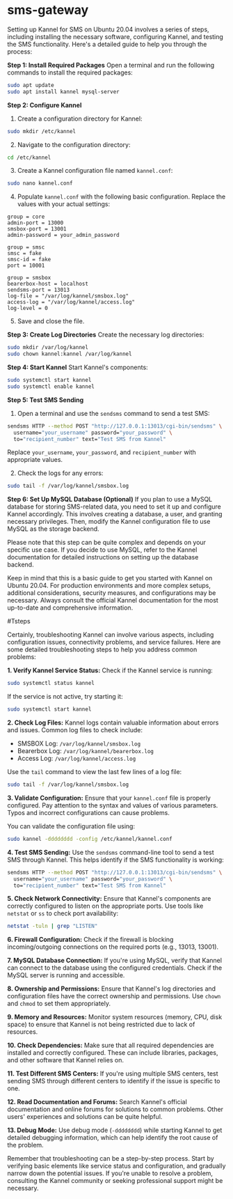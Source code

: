 # sms-gateway


Setting up Kannel for SMS on Ubuntu 20.04 involves a series of steps, including installing the necessary software, configuring Kannel, and testing the SMS functionality. Here's a detailed guide to help you through the process:

**Step 1: Install Required Packages**
Open a terminal and run the following commands to install the required packages:

```bash
sudo apt update
sudo apt install kannel mysql-server
```

**Step 2: Configure Kannel**
1. Create a configuration directory for Kannel:

```bash
sudo mkdir /etc/kannel
```

2. Navigate to the configuration directory:

```bash
cd /etc/kannel
```

3. Create a Kannel configuration file named `kannel.conf`:

```bash
sudo nano kannel.conf
```

4. Populate `kannel.conf` with the following basic configuration. Replace the values with your actual settings:

```plaintext
group = core
admin-port = 13000
smsbox-port = 13001
admin-password = your_admin_password

group = smsc
smsc = fake
smsc-id = fake
port = 10001

group = smsbox
bearerbox-host = localhost
sendsms-port = 13013
log-file = "/var/log/kannel/smsbox.log"
access-log = "/var/log/kannel/access.log"
log-level = 0
```

5. Save and close the file.

**Step 3: Create Log Directories**
Create the necessary log directories:

```bash
sudo mkdir /var/log/kannel
sudo chown kannel:kannel /var/log/kannel
```

**Step 4: Start Kannel**
Start Kannel's components:

```bash
sudo systemctl start kannel
sudo systemctl enable kannel
```

**Step 5: Test SMS Sending**
1. Open a terminal and use the `sendsms` command to send a test SMS:

```bash
sendsms HTTP --method POST "http://127.0.0.1:13013/cgi-bin/sendsms" \
  username="your_username" password="your_password" \
  to="recipient_number" text="Test SMS from Kannel"
```

Replace `your_username`, `your_password`, and `recipient_number` with appropriate values.

2. Check the logs for any errors:

```bash
sudo tail -f /var/log/kannel/smsbox.log
```

**Step 6: Set Up MySQL Database (Optional)**
If you plan to use a MySQL database for storing SMS-related data, you need to set it up and configure Kannel accordingly. This involves creating a database, a user, and granting necessary privileges. Then, modify the Kannel configuration file to use MySQL as the storage backend.

Please note that this step can be quite complex and depends on your specific use case. If you decide to use MySQL, refer to the Kannel documentation for detailed instructions on setting up the database backend.

Keep in mind that this is a basic guide to get you started with Kannel on Ubuntu 20.04. For production environments and more complex setups, additional considerations, security measures, and configurations may be necessary. Always consult the official Kannel documentation for the most up-to-date and comprehensive information.



#Tsteps

Certainly, troubleshooting Kannel can involve various aspects, including configuration issues, connectivity problems, and service failures. Here are some detailed troubleshooting steps to help you address common problems:

**1. Verify Kannel Service Status:**
Check if the Kannel service is running:

```bash
sudo systemctl status kannel
```

If the service is not active, try starting it:

```bash
sudo systemctl start kannel
```

**2. Check Log Files:**
Kannel logs contain valuable information about errors and issues. Common log files to check include:

- SMSBOX Log: `/var/log/kannel/smsbox.log`
- Bearerbox Log: `/var/log/kannel/bearerbox.log`
- Access Log: `/var/log/kannel/access.log`

Use the `tail` command to view the last few lines of a log file:

```bash
sudo tail -f /var/log/kannel/smsbox.log
```

**3. Validate Configuration:**
Ensure that your `kannel.conf` file is properly configured. Pay attention to the syntax and values of various parameters. Typos and incorrect configurations can cause problems.

You can validate the configuration file using:

```bash
sudo kannel -dddddddd -config /etc/kannel/kannel.conf
```

**4. Test SMS Sending:**
Use the `sendsms` command-line tool to send a test SMS through Kannel. This helps identify if the SMS functionality is working:

```bash
sendsms HTTP --method POST "http://127.0.0.1:13013/cgi-bin/sendsms" \
  username="your_username" password="your_password" \
  to="recipient_number" text="Test SMS from Kannel"
```

**5. Check Network Connectivity:**
Ensure that Kannel's components are correctly configured to listen on the appropriate ports. Use tools like `netstat` or `ss` to check port availability:

```bash
netstat -tuln | grep "LISTEN"
```

**6. Firewall Configuration:**
Check if the firewall is blocking incoming/outgoing connections on the required ports (e.g., 13013, 13001).

**7. MySQL Database Connection:**
If you're using MySQL, verify that Kannel can connect to the database using the configured credentials. Check if the MySQL server is running and accessible.

**8. Ownership and Permissions:**
Ensure that Kannel's log directories and configuration files have the correct ownership and permissions. Use `chown` and `chmod` to set them appropriately.

**9. Memory and Resources:**
Monitor system resources (memory, CPU, disk space) to ensure that Kannel is not being restricted due to lack of resources.

**10. Check Dependencies:**
Make sure that all required dependencies are installed and correctly configured. These can include libraries, packages, and other software that Kannel relies on.

**11. Test Different SMS Centers:**
If you're using multiple SMS centers, test sending SMS through different centers to identify if the issue is specific to one.

**12. Read Documentation and Forums:**
Search Kannel's official documentation and online forums for solutions to common problems. Other users' experiences and solutions can be quite helpful.

**13. Debug Mode:**
Use debug mode (`-dddddddd`) while starting Kannel to get detailed debugging information, which can help identify the root cause of the problem.

Remember that troubleshooting can be a step-by-step process. Start by verifying basic elements like service status and configuration, and gradually narrow down the potential issues. If you're unable to resolve a problem, consulting the Kannel community or seeking professional support might be necessary.
